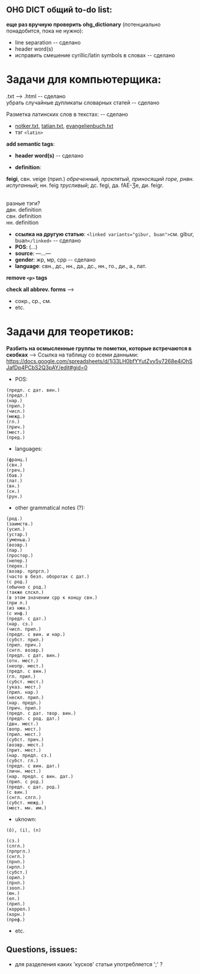 ## OHG DICT общий to-do list:

<b>еще раз вручную проверить ohg_dictionary</b> (потенциально понадобится, пока не нужно):
* line separation -- сделано
* header word(s)
* исправить смешение cyrillic/latin symbols в словах -- сделано

# Задачи для компьютерщика:

.txt --> .html -- сделано</br>
убрать случайные дупликаты словарных статей -- сделано</br>

Разметка латинских слов в текстах: -- сделано
* [notker.txt](https://github.com/phuuda/Old-High-German/blob/master/ahd-texts/texts/notker.txt), [tatian.txt](https://github.com/phuuda/Old-High-German/blob/master/ahd-texts/texts/tatian.txt), [evangelienbuch.txt](https://github.com/phuuda/Old-High-German/blob/master/ahd-texts/texts/evangelienbuch.txt)
* тэг ```<latin>```

<b>add semantic tags</b>:
* <b>header word(s)</b> -- сделано 

* <b>definition</b>:</br>

<b>feigi</b>, свн. veige (прил.) <i>обреченный, проклятый, приносящий горе, рнвн. испуганный</i>; нн. feig <i>трусливый</i>; дс. fegi, да. fAE-Ʒe, ди. feigr.</br></br>

разные тэги?</br>
двн. definition</br>
свн. definition</br>
нн. definition

* <b>ссылка на другую статью</b>: ```<linked variants="gibur, buan">```см. gibur, buan```</linked>``` -- сделано 
* <b>POS</b>:			(...)
* <b>source</b>:		—...—
* <b>gender</b>:		жр, мр, срр -- сделано
* <b>language</b>:		свн., дс., нн., да., дс., нн., го., ди., a., лат.

			
<b>remove ```<p>``` tags</b>

<b>check all abbrev. forms</b> -->
* сокр., ср., см.
* etc.

# Задачи для теоретиков:

<b>Разбить на осмысленные группы те пометки, которые встречаются в скобках</b> -->
Ссылка на таблицу со всеми данными: https://docs.google.com/spreadsheets/d/1j33LH0bfYYutZvy5y7268e4jOhSJafDp4PCbS2Q3pAY/edit#gid=0

* POS:
```
(предл. с дат. вин.)
(предл.)
(нар.)
(прил.)
(числ.)
(межд.)
(гл.)
(прич.)
(мест.)
(пред.)
```
* languages:
```
(франц.)
(свн.)
(греч.)
(бав.)
(лат.)
(вн.)
(сн.)
(рун.)
```
* other grammatical notes (?):
```
(род.)
(заимств.)
(усил.)
(устар.)
(уменьш.)
(возвр.)
(пар.)
(простор.)
(непер.)
(перех.)
(возвр. прпргл.)
(часто в безл. оборотах с дат.)
(с род.)
(обычно с род.)
(также слскл.)
(в этом значении срр к концу свн.)
(при л.)
(из нжн.)
(с инф.)
(предл. с дат.)
(нар. сз.)
(числ. прил.)
(предл. с вин. и нар.)
(субст. прил.)
(прил. прич.)
(снгл. возвр.)
(предл. с дат. вин.)
(отн. мест.)
(неопр. мест.)
(предл. с вин.)
(гл. прил.)
(субст. мест.)
(указ. мест.)
(прил. нар.)
(нескл. прил.)
(нар. предл.)
(прич. прил.)
(предл. с дат. твор. вин.)
(предл. с род. дат.)
(двн. мест.)
(вопр. мест.)
(прил. мест.)
(субст. прич.)
(возвр. мест.)
(прит. мест.)
(нар. предл. сз.)
(субст. гл.)
(предл. с вин. дат.)
(личн. мест.)
(нар. предл. с вин. дат.)
(прил. с род.)
(предл. с дат. род.)
(с вин.)
(снгл. слгл.)
(субст. межд.)
(мест. мн. им.)
```

* uknown:
```
(ô), (i), (n)

(сз.)
(слгл.)
(прпргл.)
(снгл.)
(прнп.)
(нрпл.)
(субст.)
(орил.)
(прнл.)
(зоол.)
(юн.)
(ел.)
(лрил.)
(коррел.)
(корн.)
(преф.)

```
* etc.

## Questions, issues:
* для разделения каких 'кусков' статьи употребляется ';' ?
